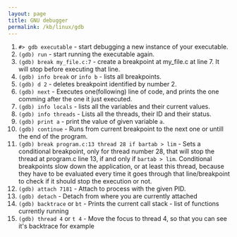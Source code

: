 ```yaml
---
layout: page
title: GNU debugger
permalink: /kb/linux/gdb
---
```


1. `#> gdb executable` - start debugging a new instance of your executable.
2. `(gdb) run` - start running the executable again.
3. `(gdb) break my_file.c:7` - create a breakpoint at my_file.c at line 7. It will stop before executing that line.
4. `(gdb) info break` or `info b` - lists all breakpoints.
5. `(gdb) d 2` - deletes breakpoint identified by number 2.
6. `(gdb) next` - Executes one(following) line of code, and prints the one comming after the one it just executed.
7. `(gdb) info locals` - lists all the variables and their current values.
8. `(gdb) info threads` - Lists all the threads, their ID and their status.
9. `(gdb) print a` - print the value of given variable `a`.
10. `(gdb) continue` - Runs from current breakpoint to the next one or untill the end of the program.
11. `(gdb) break program.c:13 thread 28 if bartab > lim` - Sets a conditional breakpoint, only for thread number 28, that will stop the thread at program.c line 13, if and only if `bartab > lim`. Conditional breakpoints slow down the application, or at least this thread, because they have to be evaluated every time it goes through that line/breakpoint to check if it should stop the execution or not.
12. `(gdb) attach 7181` - Attach to process with the given PID.
13. `(gdb) detach` - Detach from where you are currently attached
14. `(gdb) backtrace` or `bt` - Prints the current call stack - list of functions currently running
15. `(gdb) thread 4` or `t 4` - Move the focus to thread 4, so that you can see it's backtrace for example

